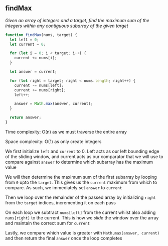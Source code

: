 ## findMax

_Given an array of integers and a target, find the maximum sum of the integers within any contiguous subarray of the given target_

```JavaScript
function findMax(nums, target) {
  let left = 0;
  let current = 0;

  for (let i = 0; i < target; i++) {
    current += nums[i];
  }

  let answer = current;

  for (let right = target; right < nums.length; right++) {
    current -= nums[left];
    current += nums[right];
    left++;

    answer = Math.max(answer, current);
  }

  return answer;
}
```

Time complexity: O(n) as we must traverse the entire array

Space complexity: O(1) as only create integers

We first initialize `left` and `current` to 0. Left acts as our left bounding edge of the sliding window, and current acts as our comparator that we will use to compare against `answer` to determine which subarray has the maximum value

We will then determine the maximum sum of the first subarray by looping from `0` upto the `target`. This gives us the `current` maximum from which to compare. As such, we immediately set `answer` to `current`

Then we loop over the remainder of the passed array by initializing `right` from the `target` indices, incrementing it on each pass

On each loop we subtract `nums[left]` from the current whilst also adding `nums[right]` to the current. This is how we _slide_ the window over the array and maintain the correct sum for `current`

Lastly, we compare which value is greater with `Math.max(answer, current)` and then return the final `answer` once the loop completes
